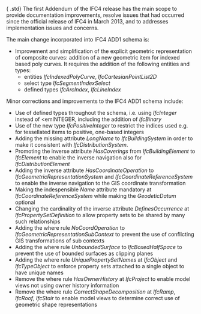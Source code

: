 ﻿{ .std}
The first Addendum of the IFC4 release has the main scope to provide documentation improvements, resolve issues that had occurred since the official release of IFC4 in March 2013, and to addresses implementation issues and concerns.

The main change incorporated into IFC4 ADD1 schema is:

* Improvement and simplification of the explicit geometric representation of composite curves: addition of a new geometric item for indexed based poly curves. It requires the addition of the following entities and types: 
    * entities _IfcIndexedPolyCurve_, _IfcCartesianPointList2D_
    * select type _IfcSegmentIndexSelect_
    * defined types _IfcArcIndex_, _IfcLineIndex_ 

Minor corrections and improvements to the IFC4 ADD1 schema include:

* Use of defined types throughout the schema, i.e. using _IfcInteger_ instead of <emINTEGER, including the addition of _IfcBinary_
* Use of the new type _IfcPositiveInteger_ to restrict the indices used e.g. for tessellated items to positive, one-based integers
* Adding the missing attribute _LongName_ to _IfcBuildingSystem_ in order to make it consistent with _IfcDistributionSystem_.
* Promoting the inverse attribute _HasCoverings_ from _IfcBuildingElement_ to _IfcElement_ to enable the inverse navigation also for _IfcDistributionElement_
* Adding the inverse attribute _HasCoordinateOperation_ to _IfcGeometricRepresentationSystem_ and _IfcCoordinateReferenceSystem_ to enable the inverse navigation to the GIS coordinate transformation
* Making the indespensible _Name_ attribute mandatory at _IfcCoordinateReferenceSystem_ while making the _GeodeticDatum_ optional
* Changing the cardinality of the inverse attribute _DefinesOccurrence_ at _IfcPropertySetDefinition_ to allow property sets to be shared by many such relationships
* Adding the where rule _NoCoordOperation_ to _IfcGeometricRepresentationSubContext_ to prevent the use of conflicting GIS transformations of sub contexts
* Adding the where rule _UnboundedSurface_ to _IfcBoxedHalfSpace_ to prevent the use of bounded surfaces as clipping planes
* Adding the where rule _UniquePropertySetNames_ at _IfcObject_ and _IfcTypeObject_ to enforce property sets attached to a single object to have unique names
* Remove the where rule _HasOwnerHistory_ at _IfcProject_ to enable model views not using owner history information
* Remove the where rule _CorrectShapeDecomposition_ at _IfcRamp_, _IfcRoof_, _IfcStair_ to enable model views to determine correct use of geometric shape representations
